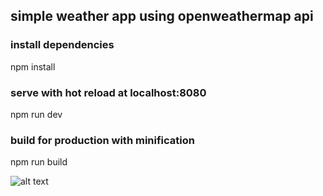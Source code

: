 ## simple weather app using openweathermap api

### install dependencies
npm install

### serve with hot reload at localhost:8080
npm run dev

### build for production with minification
npm run build


![alt text](https://iili.io/Dgh7Tu.png)